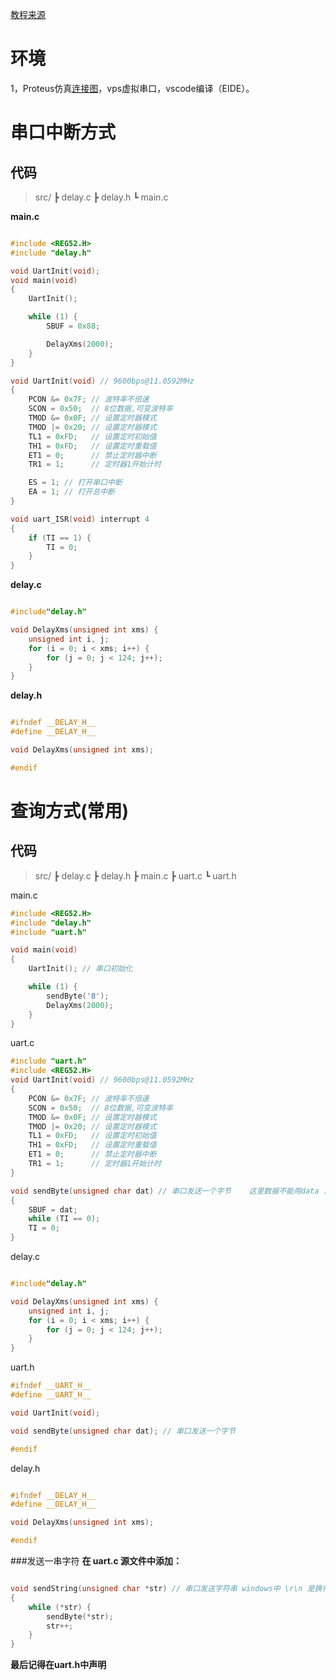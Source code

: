 [教程来源](https://www.bilibili.com/video/BV175411Y7TN/?spm_id_from=333.999.0.0&vd_source=d14c75864413529edfb05b0050105c4e)
# 环境
1，Proteus仿真[连接图](https://xtianxx.github.io/48/1.png)，vps虚拟串口，vscode编译（EIDE）。

# 串口中断方式

## 代码

> src/
┣ delay.c
┣ delay.h
┗ main.c

**main.c**
```C

#include <REG52.H>
#include "delay.h"

void UartInit(void);
void main(void)
{
    UartInit();

    while (1) {
        SBUF = 0x88;

        DelayXms(2000);
    }
}

void UartInit(void) // 9600bps@11.0592MHz
{
    PCON &= 0x7F; // 波特率不倍速
    SCON = 0x50;  // 8位数据,可变波特率
    TMOD &= 0x0F; // 设置定时器模式
    TMOD |= 0x20; // 设置定时器模式
    TL1 = 0xFD;   // 设置定时初始值
    TH1 = 0xFD;   // 设置定时重载值
    ET1 = 0;      // 禁止定时器中断
    TR1 = 1;      // 定时器1开始计时

    ES = 1; // 打开串口中断
    EA = 1; // 打开总中断
}

void uart_ISR(void) interrupt 4
{
    if (TI == 1) {
        TI = 0;
    }
}

```
**delay.c**

```C

#include"delay.h"

void DelayXms(unsigned int xms) {
    unsigned int i, j;
    for (i = 0; i < xms; i++) {
        for (j = 0; j < 124; j++);
    }
}

```
**delay.h**

```C

#ifndef __DELAY_H__
#define __DELAY_H__

void DelayXms(unsigned int xms);

#endif

```
#  查询方式(常用)
## 代码

> src/
> ┣ delay.c
> ┣ delay.h
> ┣ main.c
> ┣ uart.c
> ┗ uart.h

main.c
```C
#include <REG52.H>
#include "delay.h"
#include "uart.h"

void main(void)
{
    UartInit(); // 串口初始化

    while (1) {
        sendByte('8');
        DelayXms(2000);
    }
}

```
uart.c
```C
#include "uart.h"
#include <REG52.H>
void UartInit(void) // 9600bps@11.0592MHz
{
    PCON &= 0x7F; // 波特率不倍速
    SCON = 0x50;  // 8位数据,可变波特率
    TMOD &= 0x0F; // 设置定时器模式
    TMOD |= 0x20; // 设置定时器模式
    TL1 = 0xFD;   // 设置定时初始值
    TH1 = 0xFD;   // 设置定时重载值
    ET1 = 0;      // 禁止定时器中断
    TR1 = 1;      // 定时器1开始计时
}

void sendByte(unsigned char dat) // 串口发送一个字节    这里数据不能用data ，因为data是保留字。(慎用ai帮写)
{
    SBUF = dat;
    while (TI == 0);
    TI = 0;
}

```
delay.c
```C

#include"delay.h"

void DelayXms(unsigned int xms) {
    unsigned int i, j;
    for (i = 0; i < xms; i++) {
        for (j = 0; j < 124; j++);
    }
}

```
uart.h

```C
#ifndef __UART_H__
#define __UART_H__

void UartInit(void);

void sendByte(unsigned char dat); // 串口发送一个字节

#endif

```
delay.h
```C

#ifndef __DELAY_H__
#define __DELAY_H__

void DelayXms(unsigned int xms);

#endif

```
###发送一串字符
**在 uart.c 源文件中添加：**

```C

void sendString(unsigned char *str) // 串口发送字符串 windows中 \r\n 是换行，linux 中是 \n 。
{
    while (*str) {
        sendByte(*str);
        str++;
    }
}
```
**最后记得在uart.h中声明**